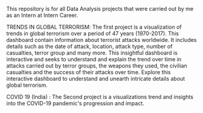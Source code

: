 This repository is for all Data Analysis projects that were carried out by me as an Intern at Intern Career.

TRENDS IN GLOBAL TERRORISM: The first project is a visualization of trends in global terrorism over a period of 47 years (1970-2017). This dashboard contain information about terrorist attacks worldwide. It includes details such as the date of attack, location, attack type, number of casualties, terror group and many more. This insightful dashboard is interactive and seeks to understand and explain the trend over time in attacks carried out by terror groups, the weapons they used, the civilian casualties and the success of their attacks over time. Explore this interactive dashboard to understand and unearth intricate details about global terrorism.

COVID 19 (India)  : The Second project is a visualizations trend and insights into the COVID-19 pandemic's progression and impact. 
